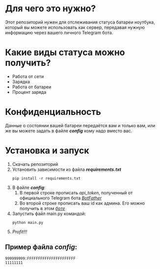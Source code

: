 # Для чего это нужно?
Этот репозиторий нужен для отслеживания статуса батареи ноутбука, который вы можете использовать как сервер, передавая нужную информацию через вашего личного Telegram бота.


# Какие виды статуса можно получить?
- Работа от сети
- Зарядка
- Работа от батареи
- Процент заряда


# Конфиденциальность
Данные о состоянии вашей батареи передаётся вам и только вам, или же вы можете задать в файле ***config*** кому надо вместо вас.


# Установка и запуск
1. Скачать репозиторий
2. Установить зависимости из файла ***requirements.txt***
   ```
   pip install -r requirements.txt
   ```
3. В файле ***config***:
    1. В первой строке прописать *api_token*, полученный от официального Telegram бота *[BotFather](https://t.me/BotFather)*
    2. Во второй строке прописать ваш id как админа. Его можно получить в этом *[боте](https://t.me/my_id_bot)*
4. Запустить файл main.py командой:
    ```
    python main.py
    ```
5. *Profit!!!*
## Пример файла ***config***:
```
999999999:FFFFFFFFFFFFFFFFFFFFFF
11111111
```